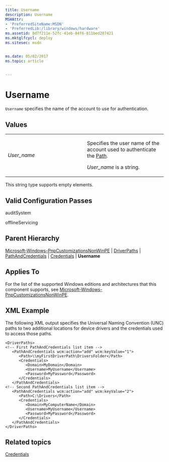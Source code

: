 ```yaml
---
title: Username
description: Username
MSHAttr:
- 'PreferredSiteName:MSDN'
- 'PreferredLib:/library/windows/hardware'
ms.assetid: 8d7f211e-52fc-41eb-84f6-811bed287421
ms.mktglfcycl: deploy
ms.sitesec: msdn


ms.date: 05/02/2017
ms.topic: article


---
```


# Username


`Username` specifies the name of the account to use for authentication.

## Values


<table>
<colgroup>
<col width="50%" />
<col width="50%" />
</colgroup>
<tbody>
<tr class="odd">
<td><p><em>User_name</em></p></td>
<td><p>Specifies the user name of the account used to authenticate the <a href="microsoft-windows-pnpcustomizationsnonwinpe-driverpaths-pathandcredentials-path.md" data-raw-source="[Path](microsoft-windows-pnpcustomizationsnonwinpe-driverpaths-pathandcredentials-path.md)">Path</a>.</p>
<p><em>User_name</em> is a string.</p></td>
</tr>
</tbody>
</table>

 

This string type supports empty elements.

## Valid Configuration Passes


auditSystem

offlineServicing

## Parent Hierarchy


[Microsoft-Windows-PnpCustomizationsNonWinPE](microsoft-windows-pnpcustomizationsnonwinpe.md) | [DriverPaths](microsoft-windows-pnpcustomizationsnonwinpe-driverpaths.md) | [PathAndCredentials](microsoft-windows-pnpcustomizationsnonwinpe-driverpaths-pathandcredentials.md) | [Credentials](microsoft-windows-pnpcustomizationsnonwinpe-driverpaths-pathandcredentials-credentials.md) | **Username**

## Applies To


For the list of the supported Windows editions and architectures that this component supports, see [Microsoft-Windows-PnpCustomizationsNonWinPE](microsoft-windows-pnpcustomizationsnonwinpe.md).

## XML Example


The following XML output specifies the Universal Naming Convention (UNC) paths to two additional locations for device drivers and the credentials used to access those paths.

```
<DriverPaths>
<!-- First PathAndCredentials list item -->
   <PathAndCredentials wcm:action="add" wcm:keyValue="1">
      <Path>\\myFirstDriverPath\DriversFolder</Path>
      <Credentials>
         <Domain>MyDomain</Domain>
         <Username>MyUsername</Username>
         <Password>MyPassword</Password>
      </Credentials>
   </PathAndCredentials>
<!-- Second PathAndCredentials list item -->
   <PathAndCredentials wcm:action="add" wcm:keyValue="2">
      <Path>C:\Drivers</Path>
      <Credentials>
         <Domain>MyComputerName</Domain>
         <Username>MyUsername</Username>
         <Password>MyPassword</Password>
      </Credentials>
   </PathAndCredentials>
</DriverPaths>
```

## Related topics


[Credentials](microsoft-windows-pnpcustomizationsnonwinpe-driverpaths-pathandcredentials-credentials.md)

 

 







